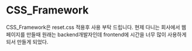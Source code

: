 # CSS_Framework

CSS_Framework은 reset.css 적용후 사용 부탁 드립니다.
현제 다니는 회사에서 웹페이지를 만들때 원래는 backend개발자인데 frontend에 시간을 너무 많이 사용하게 되서 만들게 되었다.
